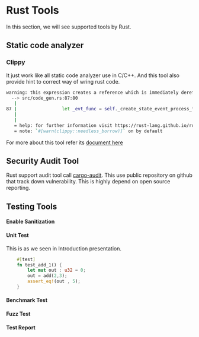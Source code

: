 # Rust Tools

In this section, we will see supported tools by Rust.

## Static code analyzer

### Clippy

It just work like all static code analyzer use in C/C++. 
And this tool also provide hint to correct way of wring rust code.

```bash
warning: this expression creates a reference which is immediately dereferenced by the compiler
  --> src/code_gen.rs:87:80
   |
87 |                 let _evt_func = self._create_state_event_process_function(_st, &_e);
   |                                                                                ^^^ help: change this to: `_e`
   |
   = help: for further information visit https://rust-lang.github.io/rust-clippy/master/index.html#needless_borrow
   = note: `#[warn(clippy::needless_borrow)]` on by default
```

For more about this tool refer its [document here](https://doc.rust-lang.org/clippy/index.html)

## Security Audit Tool

Rust support audit tool call [cargo-audit](https://crates.io/crates/cargo-audit).
This use public repository on github that track down vulnerability. 
This is highly depend on open source reporting.

## Testing Tools

#### Enable Sanitization

#### Unit Test

This is as we seen in Introduction presentation.

```rust
    #[test]
    fn test_add_1() {
        let mut out : u32 = 0;
        out = add(2,3);
        assert_eq!(out , 5);
    }
```

#### Benchmark Test

#### Fuzz Test

#### Test Report
